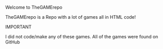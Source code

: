 Welcome to TheGAMErepo

TheGAMErepo is a Repo with a lot of games all in HTML code!

IMPORTANT

I did not code/make any of these games. All of the games were found on GitHub
